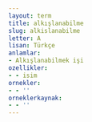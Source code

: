 ```yaml
---
layout: term
title: alkışlanabilme
slug: alkislanabilme
letter: A
lisan: Türkçe
anlamlar:
- Alkışlanabilmek işi
ozellikler:
- - isim
ornekler:
- - ''
orneklerkaynak:
- - ''
---
```

